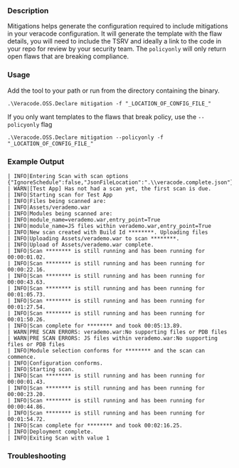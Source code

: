### Description
Mitigations helps generate the configuration required to include mitigations in your veracode configuration. It will generate the template with the flaw details, you will need to include the TSRV and ideally a link to the code in your repo for review by your security team. The `policyonly` will only return open flaws that are breaking compliance.

### Usage
Add the tool to your path or run from the directory containing the binary.

`.\Veracode.OSS.Declare mitigation -f "_LOCATION_OF_CONFIG_FILE_"`

If you only want templates to the flaws that break policy, use the `--policyonly` flag

`.\Veracode.OSS.Declare mitigation --policyonly -f "_LOCATION_OF_CONFIG_FILE_"`

### Example Output

```
| INFO|Entering Scan with scan options {"IgnoreSchedule":false,"JsonFileLocation":".\\veracode.complete.json"}
| WARN|[Test App] Has not had a scan yet, the first scan is due.
| INFO|Starting scan for Test App
| INFO|Files being scanned are:
| INFO|Assets/verademo.war
| INFO|Modules being scanned are:
| INFO|module_name=verademo.war,entry_point=True
| INFO|module_name=JS files within verademo.war,entry_point=True
| INFO|New scan created with Build Id ********. Uploading files
| INFO|Uploading Assets/verademo.war to scan ********.
| INFO|Upload of Assets/verademo.war complete.
| INFO|Scan ******** is still running and has been running for 00:00:01.02.
| INFO|Scan ******** is still running and has been running for 00:00:22.16.
| INFO|Scan ******** is still running and has been running for 00:00:43.63.
| INFO|Scan ******** is still running and has been running for 00:01:05.73.
| INFO|Scan ******** is still running and has been running for 00:01:27.54.
| INFO|Scan ******** is still running and has been running for 00:01:50.26.
| INFO|Scan complete for ******** and took 00:05:13.89.
| WARN|PRE SCAN ERRORS: verademo.war:No supporting files or PDB files
| WARN|PRE SCAN ERRORS: JS files within verademo.war:No supporting files or PDB files
| INFO|Module selection conforms for ******** and the scan can commence.
| INFO|Configuration conforms.
| INFO|Starting scan.
| INFO|Scan ******** is still running and has been running for 00:00:01.43.
| INFO|Scan ******** is still running and has been running for 00:00:23.20.
| INFO|Scan ******** is still running and has been running for 00:00:44.86.
| INFO|Scan ******** is still running and has been running for 00:01:54.72.
| INFO|Scan complete for ******** and took 00:02:16.25.
| INFO|Deployment complete.
| INFO|Exiting Scan with value 1

```

### Troubleshooting
